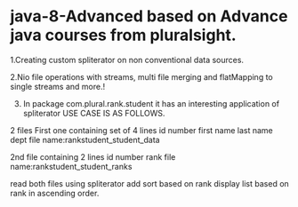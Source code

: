 # java-8-Advanced based on Advance java courses from pluralsight.

1.Creating custom spliterator on non conventional data sources.

2.Nio file operations with streams, multi file merging and flatMapping to single streams and more.!

3. In package com.plural.rank.student it has an interesting application of spliterator
USE CASE IS AS FOLLOWS.

2 files First one containing set of 4 lines
id number
first name
last name
dept
file name:rankstudent_student_data

2nd file containing 2 lines
id number
rank
file name:rankstudent_student_ranks

read both files using spliterator 
add sort based on rank
display list based on rank in ascending order.